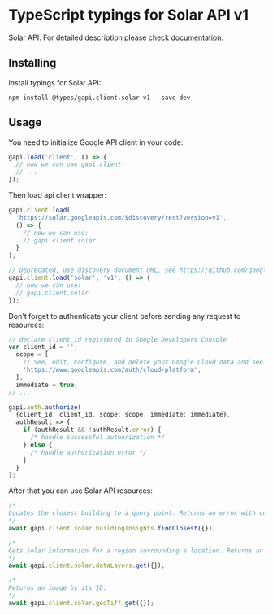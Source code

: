 # TypeScript typings for Solar API v1

Solar API.
For detailed description please check [documentation](https://developers.google.com/maps/documentation/solar).

## Installing

Install typings for Solar API:

```
npm install @types/gapi.client.solar-v1 --save-dev
```

## Usage

You need to initialize Google API client in your code:

```typescript
gapi.load('client', () => {
  // now we can use gapi.client
  // ...
});
```

Then load api client wrapper:

```typescript
gapi.client.load(
  'https://solar.googleapis.com/$discovery/rest?version=v1',
  () => {
    // now we can use:
    // gapi.client.solar
  }
);
```

```typescript
// Deprecated, use discovery document URL, see https://github.com/google/google-api-javascript-client/blob/master/docs/reference.md#----gapiclientloadname----version----callback--
gapi.client.load('solar', 'v1', () => {
  // now we can use:
  // gapi.client.solar
});
```

Don't forget to authenticate your client before sending any request to resources:

```typescript
// declare client_id registered in Google Developers Console
var client_id = '',
  scope = [
    // See, edit, configure, and delete your Google Cloud data and see the email address for your Google Account.
    'https://www.googleapis.com/auth/cloud-platform',
  ],
  immediate = true;
// ...

gapi.auth.authorize(
  {client_id: client_id, scope: scope, immediate: immediate},
  authResult => {
    if (authResult && !authResult.error) {
      /* handle successful authorization */
    } else {
      /* handle authorization error */
    }
  }
);
```

After that you can use Solar API resources: <!-- TODO: make this work for multiple namespaces -->

```typescript
/*
Locates the closest building to a query point. Returns an error with code `NOT_FOUND` if there are no buildings within approximately 50m of the query point.
*/
await gapi.client.solar.buildingInsights.findClosest({});

/*
Gets solar information for a region surrounding a location. Returns an error with code `NOT_FOUND` if the location is outside the coverage area.
*/
await gapi.client.solar.dataLayers.get({});

/*
Returns an image by its ID.
*/
await gapi.client.solar.geoTiff.get({});
```
